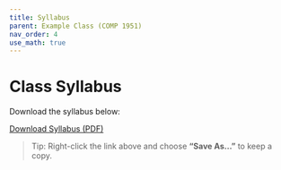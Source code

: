 ```yaml
---
title: Syllabus
parent: Example Class (COMP 1951)
nav_order: 4
use_math: true
---
```



# Class Syllabus

Download the syllabus below:

[Download Syllabus (PDF)](../../assets/pdfs/sample-syllabus.pdf)

> Tip: Right-click the link above and choose **“Save As…”** to keep a copy.